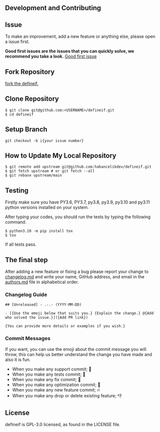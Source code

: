 ## Development and Contributing

## Issue

To make an improvement, add a new feature or anything else, please open a issue first.

**Good first issues are the issues that you can quickly solve, we recommend you take a
look.**
[Good first issue](https://github.com/hakancelikdev/defineif/labels/good%20first%20issue)

## Fork Repository

[fork the defineif.](https://github.com/hakancelikdev/defineif/fork)

## Clone Repository

```shell
$ git clone git@github.com:<USERNAME>/defineif.git
$ cd defineif
```

## Setup Branch

```shell
git checkout -b i{your issue number}
```

## How to Update My Local Repository

```shell
$ git remote add upstream git@github.com:hakancelikdev/defineif.git
$ git fetch upstream # or git fetch --all
$ git rebase upstream/main
```

## Testing

Firstly make sure you have PY3.6, PY3.7, py3.8, py3.9, py3.10 and py3.11 python versions
installed on your system.

After typing your codes, you should run the tests by typing the following command.

```shell
$ python3.10 -m pip install tox
$ tox
```

If all tests pass.

## The final step

After adding a new feature or fixing a bug please report your change to
[changelog.md](CHANGELOG.md) and write your name, GitHub address, and email in the
[authors.md](AUTHORS.md) file in alphabetical order.

### Changelog Guide

```
## [Unreleased] - .-.- (YYYY-MM-DD)

- [{Use the emoji below that suits you.} {Explain the change.} @{Add who solved the issue.}]({Add PR link})

{You can provide more details or examples if you wish.}

```

### Commit Messages

If you want, you can use the emoji about the commit message you will throw, this can
help us better understand the change you have made and also it is fun.

- When you make any support commit; 💪
- When you make any tests commit; 🧪
- When you make any fix commit; 🐞
- When you make any optimization commit; 💊
- When you make any new feature commit; 🔥
- When you make any drop or delete existing feature; 👎

## License

defineif is GPL-3.0 licensed, as found in the LICENSE file.
